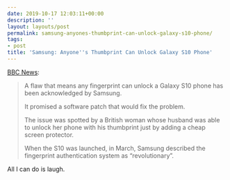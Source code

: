 ```yaml
---
date: 2019-10-17 12:03:11+00:00
description: ''
layout: layouts/post
permalink: samsung-anyones-thumbprint-can-unlock-galaxy-s10-phone/
tags:
- post
title: 'Samsung: Anyone''s Thumbprint Can Unlock Galaxy S10 Phone'
---
```


<p><a href="https://www.bbc.co.uk/news/technology-50080586">BBC News</a>:</p>
<blockquote><p>
  A flaw that means any fingerprint can unlock a Galaxy S10 phone has been acknowledged by Samsung.</p>
<p>It promised a software patch that would fix the problem.</p>
<p>The issue was spotted by a British woman whose husband was able to unlock her phone with his thumbprint just by adding a cheap screen protector.</p>
<p>When the S10 was launched, in March, Samsung described the fingerprint authentication system as &#8220;revolutionary&#8221;.</p></blockquote>
<p>All I can do is laugh.</p>